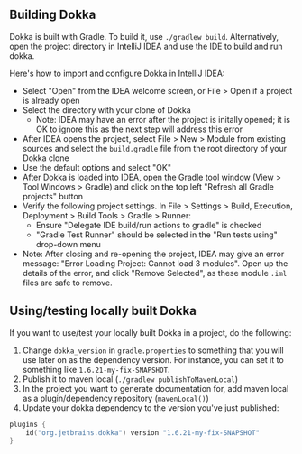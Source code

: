 ## Building Dokka

Dokka is built with Gradle. To build it, use `./gradlew build`.
Alternatively, open the project directory in IntelliJ IDEA and use the IDE to build and run dokka.

Here's how to import and configure Dokka in IntelliJ IDEA:
 * Select "Open" from the IDEA welcome screen, or File > Open if a project is
  already open
* Select the directory with your clone of Dokka
  * Note: IDEA may have an error after the project is initally opened; it is OK
    to ignore this as the next step will address this error
* After IDEA opens the project, select File > New > Module from existing sources
  and select the `build.gradle` file from the root directory of your Dokka clone
* Use the default options and select "OK"
* After Dokka is loaded into IDEA, open the Gradle tool window (View > Tool
  Windows > Gradle) and click on the top left "Refresh all Gradle projects"
  button
* Verify the following project settings.  In File > Settings > Build, Execution,
  Deployment > Build Tools > Gradle > Runner:
  * Ensure "Delegate IDE build/run actions to gradle" is checked
  * "Gradle Test Runner" should be selected in the "Run tests using" drop-down
    menu
* Note: After closing and re-opening the project, IDEA may give an error
  message: "Error Loading Project: Cannot load 3 modules".  Open up the details
  of the error, and click "Remove Selected", as these module `.iml` files are
  safe to remove.

## Using/testing locally built Dokka
  
If you want to use/test your locally built Dokka in a project, do the following:
1. Change `dokka_version` in `gradle.properties` to something that you will use later on as the dependency version.
   For instance, you can set it to something like `1.6.21-my-fix-SNAPSHOT`.
2. Publish it to maven local (`./gradlew publishToMavenLocal`)
3. In the project you want to generate documentation for, add maven local as a plugin/dependency
   repository (`mavenLocal()`)
4. Update your dokka dependency to the version you've just published:
```kotlin
plugins {
    id("org.jetbrains.dokka") version "1.6.21-my-fix-SNAPSHOT"
}
```
